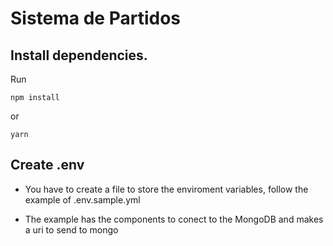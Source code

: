 # Sistema de Partidos

## Install dependencies.

Run

```
npm install
```

or

```
yarn
```
## Create .env
 
 * You have to create a file to store the enviroment variables, follow the example of .env.sample.yml

 * The example has the components to conect to the MongoDB and makes a uri to send to mongo